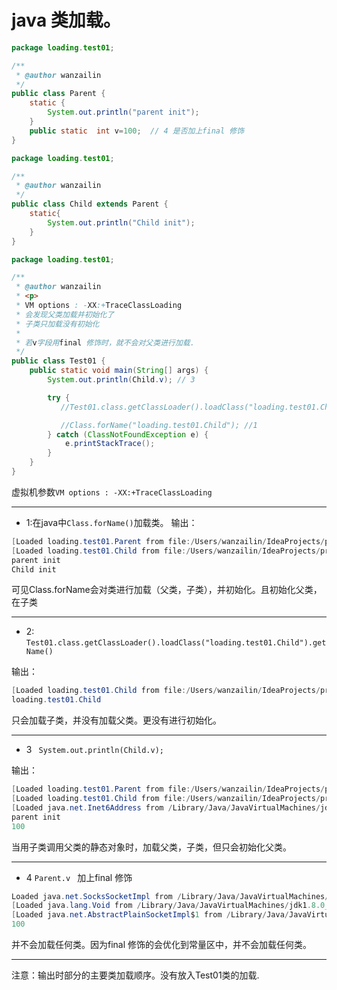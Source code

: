 
# java 类加载。

```java
package loading.test01;

/**
 * @author wanzailin
 */
public class Parent {
    static {
        System.out.println("parent init");
    }
    public static  int v=100;  // 4 是否加上final 修饰
}
```


```java
package loading.test01;

/**
 * @author wanzailin
 */
public class Child extends Parent {
    static{
        System.out.println("Child init");
    }
}

```

```java
package loading.test01;

/**
 * @author wanzailin
 * <p>
 * VM options : -XX:+TraceClassLoading
 * 会发现父类加载并初始化了
 * 子类只加载没有初始化
 *
 * 若v字段用final 修饰时，就不会对父类进行加载.
 */
public class Test01 {
    public static void main(String[] args) {
        System.out.println(Child.v); // 3

        try {
           //Test01.class.getClassLoader().loadClass("loading.test01.Child").getName(); //2

           //Class.forName("loading.test01.Child"); //1
        } catch (ClassNotFoundException e) {
            e.printStackTrace();
        }
    }
}

```

虚拟机参数`VM options : -XX:+TraceClassLoading`

---
+ 1:在java中`Class.forName()`加载类。 
输出：
```java
[Loaded loading.test01.Parent from file:/Users/wanzailin/IdeaProjects/practice/target/classes/]
[Loaded loading.test01.Child from file:/Users/wanzailin/IdeaProjects/practice/target/classes/]
parent init
Child init
```
可见Class.forName会对类进行加载（父类，子类），并初始化。且初始化父类，在子类

-----

+ 2: `Test01.class.getClassLoader().loadClass("loading.test01.Child").getName()`

输出：

```java
[Loaded loading.test01.Child from file:/Users/wanzailin/IdeaProjects/practice/target/classes/]
loading.test01.Child
```
只会加载子类，并没有加载父类。更没有进行初始化。

----- 

+ 3 ` System.out.println(Child.v);`

输出：
```java
[Loaded loading.test01.Parent from file:/Users/wanzailin/IdeaProjects/practice/target/classes/]
[Loaded loading.test01.Child from file:/Users/wanzailin/IdeaProjects/practice/target/classes/]
[Loaded java.net.Inet6Address from /Library/Java/JavaVirtualMachines/jdk1.8.0_152.jdk/Contents/Home/jre/lib/rt.jar]
parent init
100
```

当用子类调用父类的静态对象时，加载父类，子类，但只会初始化父类。



-----

+ 4 `Parent.v ` 加上final 修饰

``` java
Loaded java.net.SocksSocketImpl from /Library/Java/JavaVirtualMachines/jdk1.8.0_152.jdk/Contents/Home/jre/lib/rt.jar]
[Loaded java.lang.Void from /Library/Java/JavaVirtualMachines/jdk1.8.0_152.jdk/Contents/Home/jre/lib/rt.jar]
[Loaded java.net.AbstractPlainSocketImpl$1 from /Library/Java/JavaVirtualMachines/jdk1.8.0_152.jdk/Contents/Home/jre/lib/rt.jar]
100
```
并不会加载任何类。因为final 修饰的会优化到常量区中，并不会加载任何类。




------

注意：输出时部分的主要类加载顺序。没有放入Test01类的加载.
















